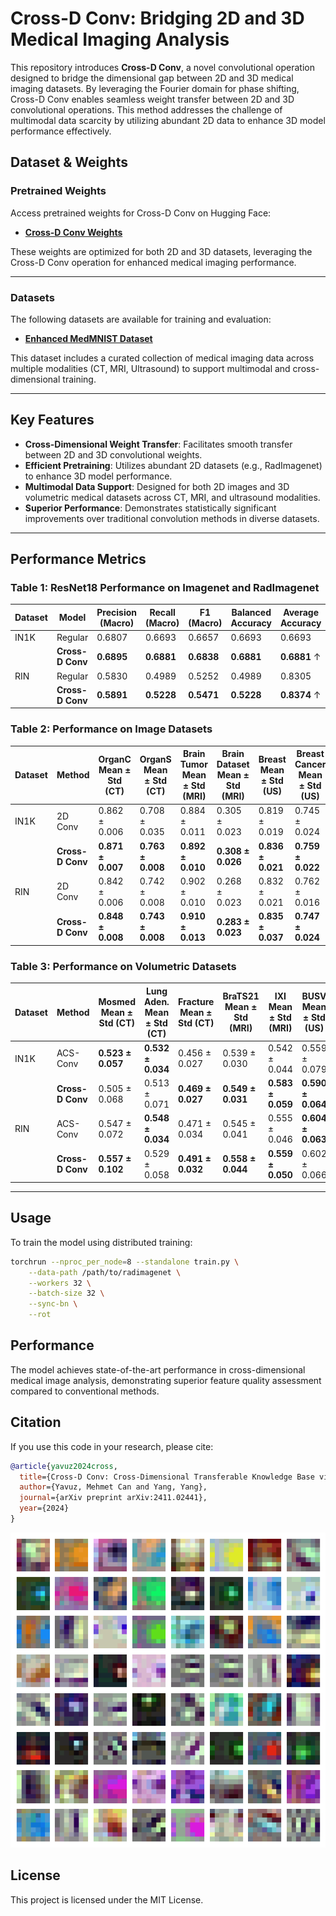 # Cross-D Conv: Bridging 2D and 3D Medical Imaging Analysis

This repository introduces **Cross-D Conv**, a novel convolutional operation designed to bridge the dimensional gap between 2D and 3D medical imaging datasets. By leveraging the Fourier domain for phase shifting, Cross-D Conv enables seamless weight transfer between 2D and 3D convolutional operations. This method addresses the challenge of multimodal data scarcity by utilizing abundant 2D data to enhance 3D model performance effectively.

## Dataset & Weights

### Pretrained Weights
Access pretrained weights for Cross-D Conv on Hugging Face:
- **[Cross-D Conv Weights](https://huggingface.co/convergedmachine/Cross-D-Conv)**

These weights are optimized for both 2D and 3D datasets, leveraging the Cross-D Conv operation for enhanced medical imaging performance.

---

### Datasets
The following datasets are available for training and evaluation:
- **[Enhanced MedMNIST Dataset](https://huggingface.co/datasets/convergedmachine/Enhanced-MedMNIST)**

This dataset includes a curated collection of medical imaging data across multiple modalities (CT, MRI, Ultrasound) to support multimodal and cross-dimensional training.

---

## Key Features

- **Cross-Dimensional Weight Transfer**: Facilitates smooth transfer between 2D and 3D convolutional weights.
- **Efficient Pretraining**: Utilizes abundant 2D datasets (e.g., RadImagenet) to enhance 3D model performance.
- **Multimodal Data Support**: Designed for both 2D images and 3D volumetric medical datasets across CT, MRI, and ultrasound modalities.
- **Superior Performance**: Demonstrates statistically significant improvements over traditional convolution methods in diverse datasets.

---

## Performance Metrics

### Table 1: ResNet18 Performance on Imagenet and RadImagenet
| Dataset | Model          | Precision (Macro) | Recall (Macro) | F1 (Macro) | Balanced Accuracy | Average Accuracy |
|---------|----------------|-------------------|----------------|------------|-------------------|------------------|
| IN1K    | Regular        | 0.6807           | 0.6693         | 0.6657     | 0.6693           | 0.6693          |
|         | **Cross-D Conv** | **0.6895**       | **0.6881**     | **0.6838** | **0.6881**       | **0.6881** ↑    |
| RIN     | Regular        | 0.5830           | 0.4989         | 0.5252     | 0.4989           | 0.8305          |
|         | **Cross-D Conv** | **0.5891**       | **0.5228**     | **0.5471** | **0.5228**       | **0.8374** ↑    |

### Table 2: Performance on Image Datasets
| Dataset | Method        | OrganC Mean ± Std (CT) | OrganS Mean ± Std (CT) | Brain Tumor Mean ± Std (MRI) | Brain Dataset Mean ± Std (MRI) | Breast Mean ± Std (US) | Breast Cancer Mean ± Std (US) | Average |
|---------|---------------|------------------------|-------------------------|------------------------------|---------------------------------|------------------------|-------------------------------|---------|
| IN1K    | 2D Conv       | 0.862 ± 0.006         | 0.708 ± 0.035          | 0.884 ± 0.011               | 0.305 ± 0.023                 | 0.819 ± 0.019          | 0.745 ± 0.024                | 0.720   |
|         | **Cross-D Conv** | **0.871 ± 0.007**   | **0.763 ± 0.008**      | **0.892 ± 0.010**           | **0.308 ± 0.026**             | **0.836 ± 0.021**      | **0.759 ± 0.022**            | **0.738** ↑ |
| RIN     | 2D Conv       | 0.842 ± 0.006         | 0.742 ± 0.008          | 0.902 ± 0.010               | 0.268 ± 0.023                 | 0.832 ± 0.021          | 0.762 ± 0.016                | 0.725   |
|         | **Cross-D Conv** | **0.848 ± 0.008**   | **0.743 ± 0.008**      | **0.910 ± 0.013**           | **0.283 ± 0.023**             | **0.835 ± 0.037**      | **0.747 ± 0.024**            | **0.728** |

### Table 3: Performance on Volumetric Datasets
| Dataset | Method        | Mosmed Mean ± Std (CT) | Lung Aden. Mean ± Std (CT) | Fracture Mean ± Std (CT) | BraTS21 Mean ± Std (MRI) | IXI Mean ± Std (MRI) | BUSV Mean ± Std (US) | Average |
|---------|---------------|------------------------|----------------------------|--------------------------|--------------------------|-----------------------|-----------------------|---------|
| IN1K    | ACS-Conv      | **0.523 ± 0.057**     | **0.532 ± 0.034**         | 0.456 ± 0.027           | 0.539 ± 0.030           | 0.542 ± 0.044        | 0.559 ± 0.079        | 0.525   |
|         | **Cross-D Conv** | 0.505 ± 0.068      | 0.513 ± 0.071             | **0.469 ± 0.027**       | **0.549 ± 0.031**       | **0.583 ± 0.059**    | **0.590 ± 0.064**    | **0.535** ↑ |
| RIN     | ACS-Conv      | 0.547 ± 0.072         | **0.548 ± 0.034**         | 0.471 ± 0.034           | 0.545 ± 0.041           | 0.555 ± 0.046        | **0.604 ± 0.063**    | 0.545   |
|         | **Cross-D Conv** | **0.557 ± 0.102**   | 0.529 ± 0.058             | **0.491 ± 0.032**       | **0.558 ± 0.044**       | **0.559 ± 0.050**    | 0.602 ± 0.066        | **0.549** |

---

## Usage

To train the model using distributed training:

```bash
torchrun --nproc_per_node=8 --standalone train.py \
    --data-path /path/to/radimagenet \
    --workers 32 \
    --batch-size 32 \
    --sync-bn \
    --rot
```

## Performance

The model achieves state-of-the-art performance in cross-dimensional medical image analysis, demonstrating superior feature quality assessment compared to conventional methods.

## Citation

If you use this code in your research, please cite:

```bibtex
@article{yavuz2024cross,
  title={Cross-D Conv: Cross-Dimensional Transferable Knowledge Base via Fourier Shifting Operation},
  author={Yavuz, Mehmet Can and Yang, Yang},
  journal={arXiv preprint arXiv:2411.02441},
  year={2024}
}
```

![Dynamic Filters](dyns_filter_grid.gif)

## License

This project is licensed under the MIT License.
